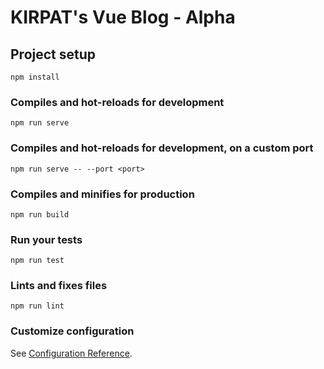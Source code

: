 # KIRPAT's Vue Blog - Alpha

## Project setup
```
npm install
```

### Compiles and hot-reloads for development
```
npm run serve
```

### Compiles and hot-reloads for development, on a custom port
```
npm run serve -- --port <port>
```

### Compiles and minifies for production
```
npm run build
```

### Run your tests
```
npm run test
```

### Lints and fixes files
```
npm run lint
```

### Customize configuration
See [Configuration Reference](https://cli.vuejs.org/config/).
